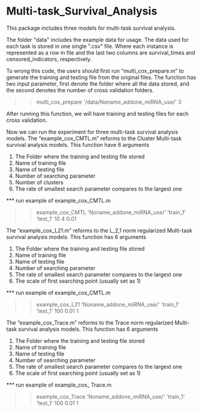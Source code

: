 # Multi-task_Survival_Analysis
This package includes three models for multi-task survival analysis.

The folder "data" includes the example data for usage. The data used for each task is stored in one single ".csv" file. Where each instance is represented as a row in file and the last two columns are survival_times and censored_indicators, respectively. 

To wrong this code, the users should first run “multi_cox_prepare.m” to generate the training and testing file from the original files. The function has two input parameter, first denote the folder where all the data stored, and the second denotes the number of cross validation folders. 

>> multi_cox_prepare '/data/Noname_addone_miRNA_use/' 3

After running this function, we will have training and testing files for each cross validation.

Now we can run the experiment for three multi-task survival analysis models.
The “example_cox_CMTL.m” reforms to the Cluster Multi-task survival analysis models. This function have 6 arguments
1) The Folder where the training and testing file stored
2) Name of training file
3) Name of testing file
4) Number of searching parameter
5) Number of clusters
6) The rate of smallest search parameter compares to the largest one 

*** run example of example_cox_CMTL.m
>> example_cox_CMTL 'Noname_addone_miRNA_use/' 'train_1' 'test_1' 10 4 0.01

The “example_cox_L21.m” reforms to the L_2,1 norm regularized Multi-task survival analysis models. This function has 6 arguments

1) The Folder where the training and testing file stored
2) Name of training file
3) Name of testing file
4) Number of searching parameter  
5) The rate of smallest search parameter compares to the largest one 
6) The scale of first searching point (usually set as 1)

*** run example of example_cox_CMTL.m
>> example_cox_L21 'Noname_addone_miRNA_use/' 'train_1' 'test_1' 100 0.01 1


The “example_cox_Trace.m” reforms to the Trace norm regularized Multi-task survival analysis models. This function has 6 arguments

1) The Folder where the training and testing file stored
2) Name of training file
3) Name of testing file
4) Number of searching parameter  
5) The rate of smallest search parameter compares to the largest one 
6) The scale of first searching point (usually set as 1)

*** run example of example_cox_ Trace.m
>> example_cox_Trace 'Noname_addone_miRNA_use/' 'train_1' 'test_1' 100 0.01 1
